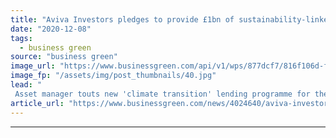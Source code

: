 ```yaml
---
title: "Aviva Investors pledges to provide £1bn of sustainability-linked loans for property sector by 2025"
date: "2020-12-08"
tags: 
  - business green
source: "business green"
image_url: "https://www.businessgreen.com/api/v1/wps/877dcf7/816f106d-f0c0-45bb-8c48-d1bb4ac51b9b/5/33392214828-99c4ed0717-o-185x114.jpg"
image_fp: "/assets/img/post_thumbnails/40.jpg"
lead: "
 Asset manager touts new 'climate transition' lending programme for the real estate sector,  as it simultaneously launches framework for best-practice for sustainability-linked loans for building sector ..."
article_url: "https://www.businessgreen.com/news/4024640/aviva-investors-pledges-provide-gbp1bn-sustainability-linked-loans-property-sector-2025"
---
```


---
